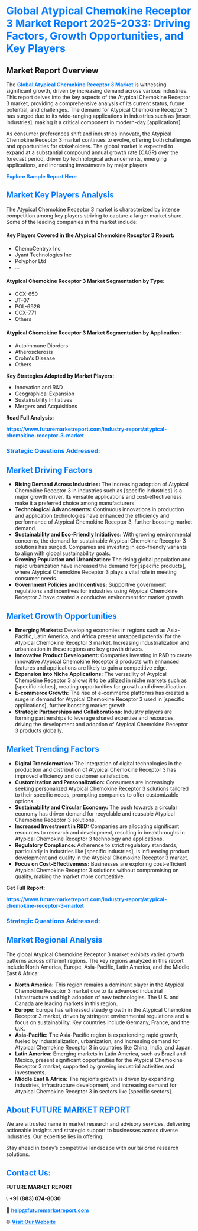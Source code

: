 <h1 style="color: #007BFF;">Global Atypical Chemokine Receptor 3 Market Report 2025-2033: Driving Factors, Growth Opportunities, and Key Players</h1>

<section id="overview">
<h2>Market Report Overview</h2>
<p>The <a href="https://www.futuremarketreport.com/industry-report/atypical-chemokine-receptor-3-market" style="color: #007BFF; text-decoration: none;"><strong>Global Atypical Chemokine Receptor 3 Market</strong></a> is witnessing significant growth, driven by increasing demand across various industries. This report delves into the key aspects of the Atypical Chemokine Receptor 3 market, providing a comprehensive analysis of its current status, future potential, and challenges. The demand for Atypical Chemokine Receptor 3 has surged due to its wide-ranging applications in industries such as [insert industries], making it a critical component in modern-day [applications].</p>
<p>As consumer preferences shift and industries innovate, the Atypical Chemokine Receptor 3 market continues to evolve, offering both challenges and opportunities for stakeholders. The global market is expected to expand at a substantial compound annual growth rate (CAGR) over the forecast period, driven by technological advancements, emerging applications, and increasing investments by major players.</p>
</section>

<section id="overview">
<p><a href="https://www.futuremarketreport.com/request-sample/reportId=102128" style="color: #007BFF; text-decoration: none;"><strong>Explore Sample Report Here</strong></a></p>
</section>

<section id="key-players">
<h2 style="color: #007BFF;">Market Key Players Analysis</h2>
<p>The Atypical Chemokine Receptor 3 market is characterized by intense competition among key players striving to capture a larger market share. Some of the leading companies in the market include:</p>
<h4>Key Players Covered in the Atypical Chemokine Receptor 3 Report:</h4>
<ul><li>ChemoCentryx Inc</li><li>Jyant Technologies Inc</li><li>Polyphor Ltd</li><li>...</li></ul>
<h4>Atypical Chemokine Receptor 3 Market Segmentation by Type:</h4>
<ul><li>CCX-650</li><li>JT-07</li><li>POL-6926</li><li>CCX-771</li><li>Others</li></ul>

<h4>Atypical Chemokine Receptor 3 Market Segmentation by Application:</h4>
<ul><li>Autoimmune Diorders</li><li>Atherosclerosis</li><li>Crohn&#039;s Disease</li><li>Others</li></ul>
<p><strong>Key Strategies Adopted by Market Players:</strong></p>
<ul>
<li>Innovation and R&D</li>
<li>Geographical Expansion</li>
<li>Sustainability Initiatives</li>
<li>Mergers and Acquisitions</li>
</ul>
</section>

<section>
<p><strong>Read Full Analysis: </strong></p><a href="https://www.futuremarketreport.com/industry-report/atypical-chemokine-receptor-3-market" style="color: #007BFF; text-decoration: none;"><strong>https://www.futuremarketreport.com/industry-report/atypical-chemokine-receptor-3-market</strong></a>
<h3 style="color: #007BFF;">Strategic Questions Addressed:</h3>
</section>

<section id="driving-factors">
<h2 style="color: #007BFF;">Market Driving Factors</h2>
<ul>
<li><strong>Rising Demand Across Industries:</strong> The increasing adoption of Atypical Chemokine Receptor 3 in industries such as [specific industries] is a major growth driver. Its versatile applications and cost-effectiveness make it a preferred choice among manufacturers.</li>
<li><strong>Technological Advancements:</strong> Continuous innovations in production and application technologies have enhanced the efficiency and performance of Atypical Chemokine Receptor 3, further boosting market demand.</li>
<li><strong>Sustainability and Eco-Friendly Initiatives:</strong> With growing environmental concerns, the demand for sustainable Atypical Chemokine Receptor 3 solutions has surged. Companies are investing in eco-friendly variants to align with global sustainability goals.</li>
<li><strong>Growing Population and Urbanization:</strong> The rising global population and rapid urbanization have increased the demand for [specific products], where Atypical Chemokine Receptor 3 plays a vital role in meeting consumer needs.</li>
<li><strong>Government Policies and Incentives:</strong> Supportive government regulations and incentives for industries using Atypical Chemokine Receptor 3 have created a conducive environment for market growth.</li>
</ul>
</section>

<section id="growth-opportunities">
<h2 style="color: #007BFF;">Market Growth Opportunities</h2>
<ul>
<li><strong>Emerging Markets:</strong> Developing economies in regions such as Asia-Pacific, Latin America, and Africa present untapped potential for the Atypical Chemokine Receptor 3 market. Increasing industrialization and urbanization in these regions are key growth drivers.</li>
<li><strong>Innovative Product Development:</strong> Companies investing in R&D to create innovative Atypical Chemokine Receptor 3 products with enhanced features and applications are likely to gain a competitive edge.</li>
<li><strong>Expansion into Niche Applications:</strong> The versatility of Atypical Chemokine Receptor 3 allows it to be utilized in niche markets such as [specific niches], creating opportunities for growth and diversification.</li>
<li><strong>E-commerce Growth:</strong> The rise of e-commerce platforms has created a surge in demand for Atypical Chemokine Receptor 3 used in [specific applications], further boosting market growth.</li>
<li><strong>Strategic Partnerships and Collaborations:</strong> Industry players are forming partnerships to leverage shared expertise and resources, driving the development and adoption of Atypical Chemokine Receptor 3 products globally.</li>
</ul>
</section>

<section id="trending-factors">
<h2 style="color: #007BFF;">Market Trending Factors</h2>
<ul>
<li><strong>Digital Transformation:</strong> The integration of digital technologies in the production and distribution of Atypical Chemokine Receptor 3 has improved efficiency and customer satisfaction.</li>
<li><strong>Customization and Personalization:</strong> Consumers are increasingly seeking personalized Atypical Chemokine Receptor 3 solutions tailored to their specific needs, prompting companies to offer customizable options.</li>
<li><strong>Sustainability and Circular Economy:</strong> The push towards a circular economy has driven demand for recyclable and reusable Atypical Chemokine Receptor 3 solutions.</li>
<li><strong>Increased Investment in R&D:</strong> Companies are allocating significant resources to research and development, resulting in breakthroughs in Atypical Chemokine Receptor 3 technology and applications.</li>
<li><strong>Regulatory Compliance:</strong> Adherence to strict regulatory standards, particularly in industries like [specific industries], is influencing product development and quality in the Atypical Chemokine Receptor 3 market.</li>
<li><strong>Focus on Cost-Effectiveness:</strong> Businesses are exploring cost-efficient Atypical Chemokine Receptor 3 solutions without compromising on quality, making the market more competitive.</li>
</ul>
</section>

<section>
<p><strong>Get Full Report: </strong></p><a href="https://www.futuremarketreport.com/industry-report/atypical-chemokine-receptor-3-market" style="color: #007BFF; text-decoration: none;"><strong>https://www.futuremarketreport.com/industry-report/atypical-chemokine-receptor-3-market</strong></a>
<h3 style="color: #007BFF;">Strategic Questions Addressed:</h3>
</section>


<section id="regional-analysis">
<h2 style="color: #007BFF;">Market Regional Analysis</h2>
<p>The global Atypical Chemokine Receptor 3 market exhibits varied growth patterns across different regions. The key regions analyzed in this report include North America, Europe, Asia-Pacific, Latin America, and the Middle East & Africa:</p>
<ul>
<li><strong>North America:</strong> This region remains a dominant player in the Atypical Chemokine Receptor 3 market due to its advanced industrial infrastructure and high adoption of new technologies. The U.S. and Canada are leading markets in this region.</li>
<li><strong>Europe:</strong> Europe has witnessed steady growth in the Atypical Chemokine Receptor 3 market, driven by stringent environmental regulations and a focus on sustainability. Key countries include Germany, France, and the U.K.</li>
<li><strong>Asia-Pacific:</strong> The Asia-Pacific region is experiencing rapid growth, fueled by industrialization, urbanization, and increasing demand for Atypical Chemokine Receptor 3 in countries like China, India, and Japan.</li>
<li><strong>Latin America:</strong> Emerging markets in Latin America, such as Brazil and Mexico, present significant opportunities for the Atypical Chemokine Receptor 3 market, supported by growing industrial activities and investments.</li>
<li><strong>Middle East & Africa:</strong> The region’s growth is driven by expanding industries, infrastructure development, and increasing demand for Atypical Chemokine Receptor 3 in sectors like [specific sectors].</li>
</ul>
</section>

<footer>
<h2 style="color: #007BFF;">About FUTURE MARKET REPORT</h2>
<p>We are a trusted name in market research and advisory services, delivering actionable insights and strategic support to businesses across diverse industries. Our expertise lies in offering:</p>

<p>Stay ahead in today’s competitive landscape with our tailored research solutions.</p>

<h2 style="color: #007BFF;">Contact Us:</h2>
<p><strong>FUTURE MARKET REPORT</strong></p>
<p>📞 <strong>+91 (883) 074-8030</strong></p>
<p>📧 <strong><a href="mailto:help@futuremarketreport.com" style="color: #007BFF;">help@futuremarketreport.com</a></strong></p>
<p>🌐 <strong><a href="https://www.futuremarketreport.com/" style="color: #007BFF;">Visit Our Website</a></strong></p>
</footer>
